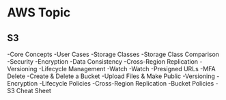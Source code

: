 

# AWS Topic

## S3
-Core Concepts
-User Cases
-Storage Classes
-Storage Class Comparison
-Security
-Encryption
-Data Consistency
-Cross-Region Replication
-Versioning
-Lifecycle Management
-Watch
-Watch
-Presigned URLs
-MFA Delete
-Create & Delete a Bucket
-Upload Files & Make Public
-Versioning
-Encryption
-Lifecycle Policies
-Cross-Region Replication
-Bucket Policies
-S3 Cheat Sheet